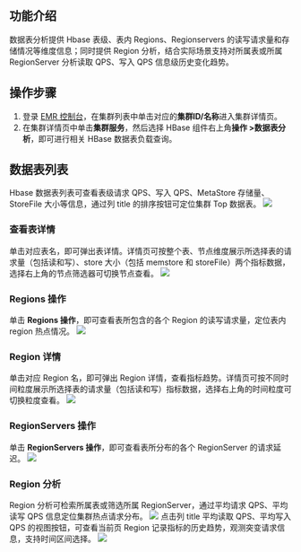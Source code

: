 ## 功能介绍
数据表分析提供 Hbase 表级、表内 Regions、Regionservers 的读写请求量和存储情况等维度信息；同时提供 Region 分析，结合实际场景支持对所属表或所属 RegionServer 分析读取 QPS、写入 QPS 信息级历史变化趋势。

## 操作步骤
1. 登录 [EMR 控制台](https://console.cloud.tencent.com/emr)，在集群列表中单击对应的**集群ID/名称**进入集群详情页。
2. 在集群详情页中单击**集群服务**，然后选择 HBase 组件右上角**操作 >数据表分析**，即可进行相关 HBase 数据表负载查询。

## 数据表列表
Hbase 数据表列表可查看表级请求 QPS、写入 QPS、MetaStore 存储量、StoreFile 大小等信息，通过列 title 的排序按钮可定位集群 Top 数据表。
![](https://qcloudimg.tencent-cloud.cn/raw/6ed3ee429f54ded20ee82c9fd7445578.png)
### 查看表详情
单击对应表名，即可弹出表详情。详情页可按整个表、节点维度展示所选择表的请求量（包括读和写）、store 大小（包括 memstore 和 storeFile）两个指标数据，选择右上角的节点筛选器可切换节点查看。
![](https://qcloudimg.tencent-cloud.cn/raw/8f2e27fe1510d139345140fdbf10da29.png)
### Regions 操作
单击 **Regions 操作**，即可查看表所包含的各个 Region 的读写请求量，定位表内 region 热点情况。
![](https://qcloudimg.tencent-cloud.cn/raw/bde76a4157f278ccfe3d427be43e7d88.png)
### Region 详情
单击对应 Region 名，即可弹出 Region 详情，查看指标趋势。详情页可按不同时间粒度展示所选择表的请求量（包括读和写）指标数据，选择右上角的时间粒度可切换粒度查看。
![](https://qcloudimg.tencent-cloud.cn/raw/8dcaa787b97edde75a54b2e6cef48023.png)
### RegionServers 操作
单击 **RegionServers 操作**，即可查看表所分布的各个 RegionServer 的请求延迟。
![](https://qcloudimg.tencent-cloud.cn/raw/09fcc7436b02d9f7dc63d17f49545739.png)
### Region 分析
Region 分析可检索所属表或筛选所属 RegionServer，通过平均请求 QPS、平均读写 QPS 信息定位集群热点请求分布。
![](https://qcloudimg.tencent-cloud.cn/raw/7e5d4ca2c0fb2418c7491a72a1ce9f13.png)
点击列 title 平均读取 QPS、平均写入 QPS 的视图按钮，可查看当前页 Region 记录指标的历史趋势，观测突变请求信息，支持时间区间选择。
![](https://qcloudimg.tencent-cloud.cn/raw/9af1392467425d47754728f86d4999cf.png)
